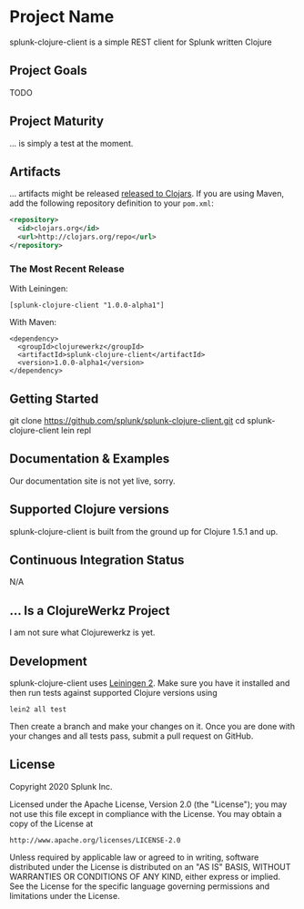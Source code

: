 # Project Name

splunk-clojure-client is a simple REST client for Splunk written Clojure


## Project Goals

TODO


## Project Maturity

... is simply a test at the moment.



## Artifacts

... artifacts might be released [released to Clojars](https://clojars.org/splunk-clojure-client). If you are using Maven, add the following repository
definition to your `pom.xml`:

``` xml
<repository>
  <id>clojars.org</id>
  <url>http://clojars.org/repo</url>
</repository>
```

### The Most Recent Release

With Leiningen:

    [splunk-clojure-client "1.0.0-alpha1"]


With Maven:

    <dependency>
      <groupId>clojurewerkz</groupId>
      <artifactId>splunk-clojure-client</artifactId>
      <version>1.0.0-alpha1</version>
    </dependency>


## Getting Started

git clone https://github.com/splunk/splunk-clojure-client.git
cd splunk-clojure-client
lein repl


## Documentation & Examples

Our documentation site is not yet live, sorry.



## Supported Clojure versions

splunk-clojure-client is built from the ground up for Clojure 1.5.1 and up.


## Continuous Integration Status

N/A


## ... Is a ClojureWerkz Project

I am not sure what Clojurewerkz is yet.


## Development

splunk-clojure-client uses [Leiningen
2](https://github.com/technomancy/leiningen/blob/master/doc/TUTORIAL.md). Make
sure you have it installed and then run tests against supported
Clojure versions using

    lein2 all test

Then create a branch and make your changes on it. Once you are done
with your changes and all tests pass, submit a pull request on GitHub.



## License

Copyright 2020 Splunk Inc.

Licensed under the Apache License, Version 2.0 (the "License");
you may not use this file except in compliance with the License.
You may obtain a copy of the License at

    http://www.apache.org/licenses/LICENSE-2.0

Unless required by applicable law or agreed to in writing, software
distributed under the License is distributed on an "AS IS" BASIS,
WITHOUT WARRANTIES OR CONDITIONS OF ANY KIND, either express or implied.
See the License for the specific language governing permissions and
limitations under the License.

